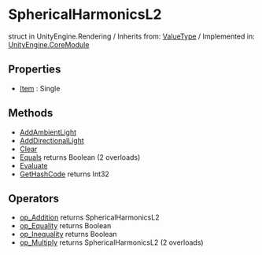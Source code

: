 # SphericalHarmonicsL2
struct in UnityEngine.Rendering
 / Inherits from: <a href="https://docs.unity3d.com/6000.0/Documentation/ScriptReference/ValueType.html">ValueType</a> / Implemented in: <a href="https://docs.unity3d.com/6000.0/Documentation/ScriptReference/UnityEngine.CoreModule.html">UnityEngine.CoreModule</a>
## Properties
- <a href="https://docs.unity3d.com/6000.0/Documentation/ScriptReference/SphericalHarmonicsL2-Item.html">Item</a> : Single
## Methods
- <a href="https://docs.unity3d.com/6000.0/Documentation/ScriptReference/SphericalHarmonicsL2.AddAmbientLight.html">AddAmbientLight</a>
- <a href="https://docs.unity3d.com/6000.0/Documentation/ScriptReference/SphericalHarmonicsL2.AddDirectionalLight.html">AddDirectionalLight</a>
- <a href="https://docs.unity3d.com/6000.0/Documentation/ScriptReference/SphericalHarmonicsL2.Clear.html">Clear</a>
- <a href="https://docs.unity3d.com/6000.0/Documentation/ScriptReference/SphericalHarmonicsL2.Equals.html">Equals</a> returns Boolean (2 overloads)
- <a href="https://docs.unity3d.com/6000.0/Documentation/ScriptReference/SphericalHarmonicsL2.Evaluate.html">Evaluate</a>
- <a href="https://docs.unity3d.com/6000.0/Documentation/ScriptReference/SphericalHarmonicsL2.GetHashCode.html">GetHashCode</a> returns Int32
## Operators
- <a href="https://docs.unity3d.com/6000.0/Documentation/ScriptReference/SphericalHarmonicsL2.op_Addition.html">op_Addition</a> returns SphericalHarmonicsL2
- <a href="https://docs.unity3d.com/6000.0/Documentation/ScriptReference/SphericalHarmonicsL2.op_Equality.html">op_Equality</a> returns Boolean
- <a href="https://docs.unity3d.com/6000.0/Documentation/ScriptReference/SphericalHarmonicsL2.op_Inequality.html">op_Inequality</a> returns Boolean
- <a href="https://docs.unity3d.com/6000.0/Documentation/ScriptReference/SphericalHarmonicsL2.op_Multiply.html">op_Multiply</a> returns SphericalHarmonicsL2 (2 overloads)
